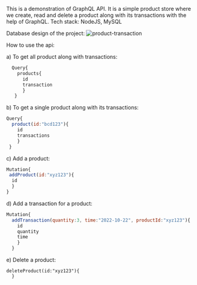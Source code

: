 This is a demonstration of GraphQL API. It is a simple product store where we create, read and delete a product along with its transactions with the help of GraphQL.
Tech stack: NodeJS, MySQL

Database design of the project:
![product-transaction](https://user-images.githubusercontent.com/69518859/200122366-f18b3ec0-09c5-4b98-aca3-6b6ed9517589.JPG)

How to use the api:

a) To get all product along with transactions:
```javascript
  Query{
    products{
      id
      transaction
      }
   }
 ```
   
b) To get a single product along with its transactions:
```javascript
Query{
  product(id:"bcd123"){
    id
    transactions
    }
 }
```
 
c) Add a product:
```javascript
Mutation{
 addProduct(id:"xyz123"){
  id
  }
}
```


d) Add a transaction for a product:
```javascript
Mutation{
  addTransaction(quantity:3, time:"2022-10-22", productId:"xyz123"){
    id
    quantity
    time
    }
  }
 ```
  
e) Delete a product:
```
deleteProduct(id:"xyz123"){
  }
 ```
  
  
